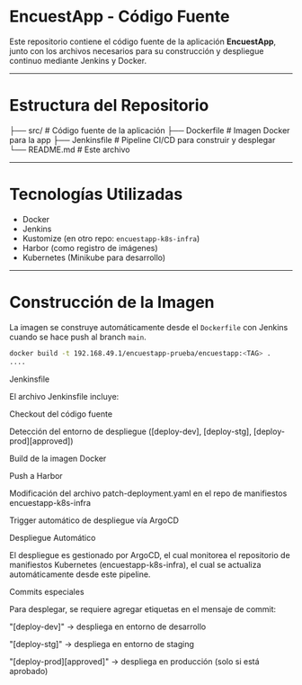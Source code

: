  # EncuestApp - Código Fuente

Este repositorio contiene el código fuente de la aplicación **EncuestApp**, 
junto con los archivos necesarios para su construcción y despliegue continuo mediante Jenkins y Docker.

---

# Estructura del Repositorio
├── src/ # Código fuente de la aplicación
├── Dockerfile # Imagen Docker para la app
├── Jenkinsfile # Pipeline CI/CD para construir y desplegar
└── README.md # Este archivo


---

# Tecnologías Utilizadas

-  Docker
-  Jenkins
-  Kustomize (en otro repo: `encuestapp-k8s-infra`)
-  Harbor (como registro de imágenes)
-  Kubernetes (Minikube para desarrollo)

---

# Construcción de la Imagen

La imagen se construye automáticamente desde el `Dockerfile` con Jenkins cuando se hace push al branch `main`.

```bash
docker build -t 192.168.49.1/encuestapp-prueba/encuestapp:<TAG> .
....
````

Jenkinsfile

El archivo Jenkinsfile incluye:

   Checkout del código fuente

   Detección del entorno de despliegue ([deploy-dev], [deploy-stg], [deploy-prod][approved])

   Build de la imagen Docker

   Push a Harbor
 
   Modificación del archivo patch-deployment.yaml en el repo de manifiestos encuestapp-k8s-infra

   Trigger automático de despliegue vía ArgoCD

Despliegue Automático

El despliegue es gestionado por ArgoCD, el cual monitorea el repositorio de manifiestos Kubernetes (encuestapp-k8s-infra), el cual se actualiza automáticamente desde este pipeline.

Commits especiales

Para desplegar, se requiere agregar etiquetas en el mensaje de commit:

   "[deploy-dev]" → despliega en entorno de desarrollo

   "[deploy-stg]" → despliega en entorno de staging

   "[deploy-prod][approved]" → despliega en producción (solo si está aprobado)
